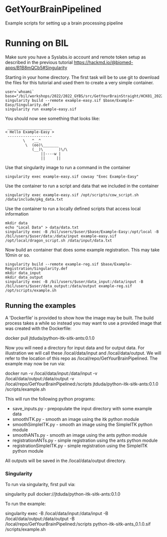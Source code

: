 # GetYourBrainPipelined
Example scripts for setting up a brain processing pipeline


# Running on BIL
Make sure you have a Syslabs.io account and remote token setup as described in the previous tutorial
https://hackmd.io/@biomed-apps/B1B8mQCb5#Singularity


Starting in your home directory. The first task will be to use git to download the files for this tutorial and used them to create a very simple container.
```
user=`whoami`
base="/bil/workshops/2022/2022_GYBS/src/GetYourBrainStraight/HCK01_2022_Virtual/Tutorials/GetYourBrainPipelined"
singularity build --remote example-easy.sif $base/Example-Easy/Singularity.def
singularity run example-easy.sif
```

You should now see something that looks like:
```
 ____________________
< Hello Example-Easy >
 --------------------
        \   ^__^
         \  (oo)\_______
            (__)\       )\/\
                ||----w |
                ||     ||
```

Use that singularity image to run a command in the container
```
singularity exec example-easy.sif cowsay "Exec Example-Easy"
```

Use the container to run a script and data that we included in the container
```
singularity exec example-easy.sif /opt/scripts/cow_script.sh /data/include/pkg_data.txt
```


Use the container to run a locally defined scripts that access local information
```
mkdir data
echo "Local Data" > data/data.txt
singularity exec -B /bil/users/$user/$base/Example-Easy:/opt/local -B /bil/users/$user/data:/data/input example-easy.sif /opt/local/dragon_script.sh /data/input/data.txt
```

Now build an container that does some example registration. This may take 10min or so.
```
singularity build --remote example-reg.sif $base/Example-Registration/Singularity.def
mkdir data_input
mkdir data_output
singularity exec -B /bil/users/$user/data_input:/data/input -B /bil/users/$user/data_output:/data/output example-reg.sif /opt/scripts/example.sh
```



## Running the examples
A 'Dockerfile' is provided to show how the image may be built. The build process takes a while so instead you may want to use a provided image that was created with the Dockerfile:

docker pull jtduda/python-itk-sitk-ants:0.1.0

Now you will need a directory for input data and for output data. For illustration we will call these /local/data/input and /local/data/output. We will refer to the location of this repo as /local/repo/GetYourBrainPipelined. The example may now be run via:

docker run -v /local/data/input:/data/input -v /local/data/output:/data/output -v /local/repo/GetYourBrainPipelined:/scripts jtduda/python-itk-sitk-ants:0.1.0 /scripts/example.sh

This will run the following python programs:
* save_inputs.py - prepopulate the input directory with some example data
* smoothITK.py - smooth an image using the itk python module
* smoothSimpleITK.py - smooth an image using the SimpleITK python module
* smoothANTs.py - smooth an image using the ants python module
* registrationANTs.py - simple registration using the ants python module
* registrationSimpleITK.py - simple registration using the SimpleITK python module

All outputs will be saved in the /local/data/output directory.

### Singularity
To run via singularity, first pull via:

singularity pull docker://jtduda/python-itk-sitk-ants:0.1.0

To run the example:

singularity exec -B /local/data/input:/data/input -B /local/data/output:/data/output -B /local/repo/GetYourBrainPipelined:/scripts python-itk-sitk-ants_0.1.0.sif /scripts/example.sh



